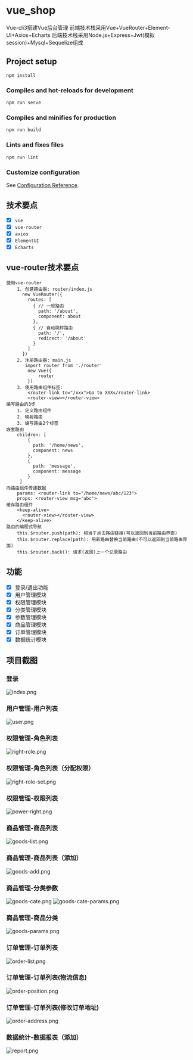 # vue_shop 
Vue-cli3搭建Vue后台管理
前端技术栈采用Vue+VueRouter+Element-UI+Axios+Echarts
后端技术栈采用Node.js+Express+Jwt(模拟session)+Mysql+Sequelize组成
## Project setup
```
npm install
```

### Compiles and hot-reloads for development
```
npm run serve
```

### Compiles and minifies for production
```
npm run build
```

### Lints and fixes files
```
npm run lint
```

### Customize configuration
See [Configuration Reference](https://cli.vuejs.org/config/).
## 技术要点
- [x] `vue`
- [x] `vue-router`
- [x] `axios`
- [x] `ElementUI`
- [x] `Echarts`

## vue-router技术要点
```
使用vue-router
    1. 创建路由器: router/index.js
      new VueRouter({
        routes: [
          { // 一般路由
            path: '/about',
            component: about
          },
          { // 自动跳转路由
            path: '/', 
            redirect: '/about'
          }
        ]
      })
    2. 注册路由器: main.js
       import router from './router'
       	new Vue({
       		router
       	})
    3. 使用路由组件标签:
       	<router-link to="/xxx">Go to XXX</router-link>
       	<router-view></router-view>
编写路由的3步
    1. 定义路由组件    
    2. 映射路由
    3. 编写路由2个标签
嵌套路由
    children: [
        {
          path: '/home/news',
          component: news
        },
        {
          path: 'message',
          component: message
        }
     ]
向路由组件传递数据
    params: <router-link to="/home/news/abc/123">
    props: <router-view msg='abc'>
缓存路由组件
    <keep-alive>
      <router-view></router-view>
    </keep-alive>
路由的编程式导航
	this.$router.push(path): 相当于点击路由链接(可以返回到当前路由界面)
	this.$router.replace(path): 用新路由替换当前路由(不可以返回到当前路由界面)
	this.$router.back(): 请求(返回)上一个记录路由
 ```
## 功能
- [x] 登录/退出功能
- [x] 用户管理模块
- [x] 权限管理模块
- [x] 分类管理模块
- [x] 参数管理模块
- [x] 商品管理模块
- [x] 订单管理模块
- [x] 数据统计模块

## 项目截图
### 登录
![index.png](./screenshots/index.png)
### 用户管理-用户列表
![user.png](./screenshots/user.png)
### 权限管理-角色列表
![right-role.png](./screenshots/right-role.png)
### 权限管理-角色列表（分配权限）
![right-role-set.png](./screenshots/right-role-set.png)
### 权限管理-权限列表
![power-right.png](./screenshots/power-right.png)
### 商品管理-商品列表
![goods-list.png](./screenshots/goods-list.png)
### 商品管理-商品列表（添加）
![goods-add.png](./screenshots/goods-add.png)
### 商品管理-分类参数
![goods-cate.png](./screenshots/goods-cate.png)
![goods-cate-params.png](./screenshots/goods-cate-params.png)
### 商品管理-商品分类
![goods-params.png](./screenshots/goods-params.png)
### 订单管理-订单列表
![order-list.png](./screenshots/order-list.png)
### 订单管理-订单列表(物流信息)
![order-position.png](./screenshots/order-position.png)
### 订单管理-订单列表(修改订单地址)
![order-address.png](./screenshots/order-address.png)
### 数据统计-数据报表（添加）
![report.png](./screenshots/report.png)
